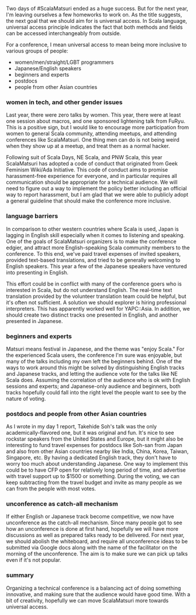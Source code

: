 Two days of #ScalaMatsuri ended as a huge success. But for the next year, I'm leaving ourselves a few homeworks to work on. As the title suggests, the next goal that we should aim for is universal access. In Scala language, universal access principle indicates the fact that both methods and fields can be accessed interchangeably from outside.

For a conference, I mean universal access to mean being more inclusive to various groups of people:

- women/men/straight/LGBT programmers
- Japanese/English speakers
- beginners and experts
- postdocs
- people from other Asian countries

### women in tech, and other gender issues

Last year, there were zero talks by women. This year, there were at least one session about macros, and one sponsored lightening talk from FuRyu. This is a positive sign, but I would like to encourage more participation from women to general Scala community, attending meetups, and attending conferences like ScalaMatsuri. One thing men can do is not being weird when they show up at a meetup, and treat them as a normal hacker.

Following suit of Scala Days, NE Scala, and PNW Scala, this year ScalaMatsuri has adopted a code of conduct that originated from Geek Feminism Wiki/Ada Initiative. This code of conduct aims to promise harassment-free experience for everyone, and in particular requires all communication should be appropriate for a technical audience. We will need to figure out a way to implement the policy better including an official way to report harassment, but I am glad that we were able to publicly adopt a general guideline that should make the conference more inclusive.

### language barriers

In comparison to other western countries where Scala is used, Japan is lagging in English skill especially when it comes to listening and speaking. One of the goals of ScalaMatsuri organizers is to make the conference edgier, and attract more English-speaking Scala community members to the conference. To this end, we've paid travel expenses of invited speakers, provided text-based translations, and tried to be generally welcoming to English speakers. This year a few of the Japanese speakers have ventured into presenting in English.

This effort could be in conflict with many of the conference goers who is interested in Scala, but do not understand English. The real-time text translation provided by the volunteer translation team could be helpful, but it's often not sufficient. A solution we should explorer is hiring professional interpreters. This has apparently worked well for YAPC::Asia. In addition, we should create two distinct tracks one presented in English, and another presented in Japanese.

### beginners and experts

Matsuri means festival in Japanese, and the theme was "enjoy Scala." For the experienced Scala users, the conference I'm sure was enjoyable, but many of the talks including my own left the beginners behind. One of the ways to work around this might be solved by distinguishing English tracks and Japanese tracks, and letting the audience vote for the talks like NE Scala does. Assuming the correlation of the audience who is ok with English sessions and experts; and Japanese-only audience and beginners, both tracks hopefully could fall into the right level the people want to see by the nature of voting.

### postdocs and people from other Asian countries

As I wrote in my day 1 report, Takehide Soh's talk was the only academically-flavored one, but it was original and fun. It's nice to see rockstar speakers from the United States and Europe, but it might also be interesting to fund travel expenses for postdocs like Soh-san from Japan and also from other Asian countries nearby like India, China, Korea, Taiwan, Singapore, etc. By having a dedicated English track, they don't have to worry too much about understanding Japanese. One way to implement this could be to have CFP open for relatively long period of time, and advertise with travel support up to $1500 or something. During the voting, we can keep subtracting from the travel budget and invite as many people as we can from the people with most votes.

### unconference as catch-all mechanism

If either English or Japanese track become competitive, we now have unconference as the catch-all mechanism. Since many people got to see how an unconference is done at first hand, hopefully we will have more discussions as well as prepared talks ready to be delivered. For next year, we should abolish the whiteboard, and require all unconference ideas to be submitted via Google docs along with the name of the facilitator on the morning of the unconference. The aim is to make sure we can pick up talks even if it's not popular.

### summary

Organizing a technical conference is a balancing act of doing something innovative, and making sure that the audience would have good time. With a bit of creativity, hopefully we can move ScalaMatsuri more towards universal access.
